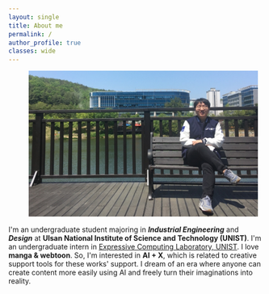 ```yaml
---
layout: single
title: About me
permalink: /
author_profile: true
classes: wide
---
```

<figure style="width: 90%" class="align-center">
  <img src="/assets/images/about20220713.jpg" alt="">
</figure>

I'm an undergraduate student majoring in ***Industrial Engineering*** and ***Design*** at **Ulsan National Institute of Science and Technology (UNIST)**. I'm an undergraduate intern in [Expressive Computing Laboratory, UNIST]. I love **manga & webtoon**. So, I'm interested in **AI + X**, which is related to creative support tools for these works' support. I dream of an era where anyone can create content more easily using AI and freely turn their imaginations into reality.

[Expressive Computing Laboratory, UNIST]: https://www.klee141.com/
